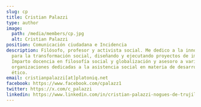 ```yaml
---
slug: cp
title: Cristian Palazzi
type: author
image:
  path: /media/members/cp.jpg
  alt: Cristian Palazzi
position: Comunicación ciudadana e Incidencia
description: Filósofo, profesor y activista social. Me dedico a la innovación
  para la transformación social, diseñando y ejecutando proyectos de impacto.
  Imparto docencia en filosofía social y globalización y asesoro a varias
  organizaciones dedicadas a la asistencia social en materia de desarrollo
  ético.
email: cristianpalazzi[at]platoniq.net
facebook: https://www.facebook.com/cpalazz1
twitter: https://x.com/c_palazzi
linkedin: https://www.linkedin.com/in/cristian-palazzi-nogues-de-trujillo-56500ab5
---
```

